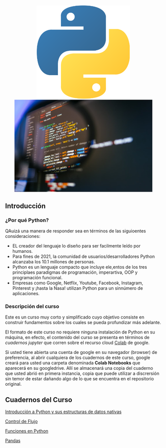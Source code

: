 <p align="center">
  <img src="PICS/Python-logo.png" width="300" title="hover text">
  <img src="PICS/python-que-es.jpg" width="445" title="hover text">
</p>

## Introducción

### ¿Por qué Python? 

QAuizá una manera de responder sea en términos de las siguioentes consideraciones:

* EL creador del lenguaje lo diseño para ser facilmente leído por humanos.
* Para fines de 2021, la comunidad de usuarios/desarrolladores Python alcanzaba los 10.1 millones de personas.
* Python es un lenguaje compacto que incluye ele,entos de los tres principlaes paradigmas de programación, imperartiva, OOP y programación funcional.
* Empresas como Google, Netflix, Youtube, Facebook, Instagram, Pinterest y ¡hasta la Nasa! utilizan Python para un sinnúmero de aplicaciones. 

### Descripción del curso

Este es un curso muy corto y simplificado cuyo objetivo consiste en construir fundamentos sobre los cuales se pueda profundizar más adelante.

El formato de este curso no requiere ninguna instalación de Python en su máquina, en efecto, el contenido del curso se presenta en términos de *cuadernos jupyter* que corren sobre el recurso cloud [Colab](https://colab.research.google.com/) de google. 

Si usted tiene abierta una cuenta de google en su navegador (browser) de preferencia, al abrir cualquiera de los cuadernos de este curso, google creará para usted una carpeta denominada **Colab Notebooks** que aparecerá en su googledrive. Allí se almacenará una copia del cuaderno que usted abrió en primera instancia, copia que puede utilizar a discrersión sin temor de estar dañando algo de lo que se encuentra en el repositorio original. 

## Cuadernos del Curso

 [Introducción a Python y sus estructuras de datos nativas](Cuadernos_Jupyter/CL_I_ESTRUCTURAS_DE_DATOS_NATIVAS.ipynb)

[Control de Flujo]()

[Funciones en Python](Cuadernos_Jupyter/FUNCIONES_I.ipynb)

[Pandas](Cuadernos_Jupyter/Introduccion_a_PANDAS.ipynb)


